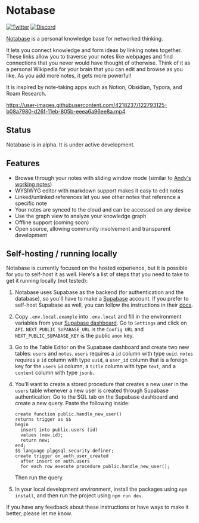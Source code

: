 # Notabase

[![Twitter](https://img.shields.io/twitter/follow/notabase?style=social)](https://twitter.com/notabase)
[![Discord](https://img.shields.io/discord/852987194619985990?label=discord&logo=discord)](https://discord.gg/BQKNRu7nv5)

[Notabase](https://notabase.io) is a personal knowledge base for networked thinking.

It lets you connect knowledge and form ideas by linking notes together. These links allow you to traverse your notes like webpages and find connections that you never would have thought of otherwise. Think of it as a personal Wikipedia for your brain that you can edit and browse as you like. As you add more notes, it gets more powerful!

It is inspired by note-taking apps such as Notion, Obsidian, Typora, and Roam Research.

https://user-images.githubusercontent.com/4218237/122793125-b08a7980-d26f-11eb-805b-eeea6a96ee8a.mp4

## Status

Notabase is in alpha. It is under active development.

## Features

- Browse through your notes with sliding window mode (similar to [Andy's working notes](https://notes.andymatuschak.org/About_these_notes))
- WYSIWYG editor with markdown support makes it easy to edit notes
- Linked/unlinked references let you see other notes that reference a specific note
- Your notes are synced to the cloud and can be accessed on any device
- Use the graph view to analyze your knowledge graph
- Offline support (coming soon)
- Open source, allowing community involvement and transparent development

## Self-hosting / running locally

Notabase is currently focused on the hosted experience, but it is possible for you to self-host it as well. Here's a list of steps that you need to take to get it running locally (not tested):

1. Notabase uses Supabase as the backend (for authentication and the database), so you'll have to make a [Supabase](https://supabase.io) account. If you prefer to self-host Supabase as well, you can follow the instructions in their [docs](https://supabase.io/docs/guides/self-hosting).
2. Copy `.env.local.example` into `.env.local` and fill in the environment variables from your [Supabase dashboard](https://app.supabase.io). Go to `Settings` and click on `API`. `NEXT_PUBLIC_SUPABASE_URL` is the `Config URL` and `NEXT_PUBLIC_SUPABASE_KEY` is the public `anon` key.
3. Go to the Table Editor on the Supabase dashboard and create two new tables: `users` and `notes`. `users` requires a `id` column with type `uuid`. `notes` requires a `id` column with type `uuid`, a `user_id` column that is a foreign key for the `users` `id` column, a `title` column with type `text`, and a `content` column with type `jsonb`.
4. You'll want to create a stored procedure that creates a new user in the `users` table whenever a new user is created through Supabase authentication. Go to the SQL tab on the Supabase dashboard and create a new query. Paste the following inside:

   ```
   create function public.handle_new_user()
   returns trigger as $$
   begin
     insert into public.users (id)
     values (new.id);
     return new;
   end;
   $$ language plpgsql security definer;
   create trigger on_auth_user_created
     after insert on auth.users
     for each row execute procedure public.handle_new_user();
   ```

   Then run the query.

5. In your local development environment, install the packages using `npm install`, and then run the project using `npm run dev`.

If you have any feedback about these instructions or have ways to make it better, please let me know.
